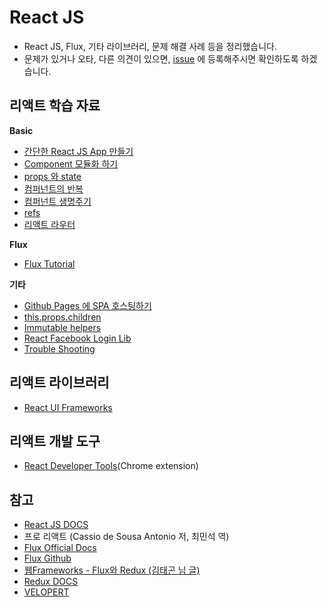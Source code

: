 # React JS
- React JS, Flux, 기타 라이브러리, 문제 해결 사례 등을 정리했습니다.
- 문제가 있거나 오타, 다른 의견이 있으면, [issue](https://github.com/wonism/TIL/issues/new) 에 등록해주시면 확인하도록 하겠습니다.

## 리액트 학습 자료
__Basic__
- [간단한 React JS App 만들기](https://github.com/wonism/TIL/blob/master/front-end/reactjs/chapter/01.simple-react-app.md)
- [Component 모듈화 하기](https://github.com/wonism/TIL/blob/master/front-end/reactjs/chapter/02.component.md)
- [props 와 state](https://github.com/wonism/TIL/blob/master/front-end/reactjs/chapter/03.props-state.md)
- [컴퍼넌트의 반복](https://github.com/wonism/TIL/blob/master/front-end/reactjs/chapter/04.component-iteration.md)
- [컴퍼넌트 생명주기](https://github.com/wonism/TIL/blob/master/front-end/reactjs/chapter/05.component-lifecycle.md)
- [refs](https://github.com/wonism/TIL/blob/master/front-end/reactjs/chapter/06.refs.md)
- [리액트 라우터](https://github.com/wonism/TIL/blob/master/front-end/reactjs/chapter/07.router.md)

__Flux__
- [Flux Tutorial](https://github.com/wonism/TIL/tree/master/front-end/reactjs/flux-tutorial)

__기타__
- [Github Pages 에 SPA 호스팅하기](http://github.com/wonism/wonism.github.io-react)
- [this.props.children](https://github.com/wonism/TIL/blob/master/front-end/reactjs/etc/children.md)
- [Immutable helpers](https://github.com/wonism/TIL/blob/master/front-end/reactjs/etc/immutable-helpers.md)
- [React Facebook Login Lib](https://github.com/wonism/TIL/blob/master/front-end/reactjs/etc/facebook-login.md)
- [Trouble Shooting](https://github.com/wonism/TIL/blob/master/front-end/reactjs/etc/trouble-shootings.md)

## 리액트 라이브러리
- [React UI Frameworks](https://github.com/wonism/TIL/blob/master/front-end/reactjs/libraries/react-ui-frameworks.md)

## 리액트 개발 도구
- [React Developer Tools](https://chrome.google.com/webstore/detail/react-developer-tools/fmkadmapgofadopljbjfkapdkoienihi)(Chrome extension)

## 참고
- [React JS DOCS](https://facebook.github.io/react/docs/getting-started.html)
- 프로 리액트 (Cassio de Sousa Antonio 저, 최민석 역)
- [Flux Official Docs](https://facebook.github.io/flux/docs/in-depth-overview.html)
- [Flux Github](https://github.com/facebook/flux)
- [웹Frameworks - Flux와 Redux (김태곤 님 글)](http://webframeworks.kr/tutorials/react/flux/)
- [Redux DOCS](http://redux.js.org/)
- [VELOPERT](https://velopert.com/)

